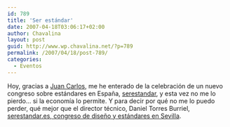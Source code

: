```yaml
---
id: 789
title: 'Ser estándar'
date: 2007-04-18T03:06:17+02:00
author: Chavalina
layout: post
guid: http://www.wp.chavalina.net/?p=789
permalink: /2007/04/18/post-789/
categories:
  - Eventos
---
```

Hoy, gracias a <a href="http://usalo.es/" target="_blank">Juan Carlos</a>, me he enterado de la celebración de un nuevo congreso sobre estándares en Espa&ntilde;a, <a href="http://serestandar.es/index.html" target="_blank">serestandar</a>, y esta vez no me lo pierdo… si la economía lo permite. Y para decir por qué no me lo puedo perder, qué mejor que el director técnico, Daniel Torres Burriel, <a href="http://www.torresburriel.com/weblog/2007/04/13/serestandares-difusion-de-los-estandares-web-y-sus-diferentes-vertientes-y-aplicaciones/" target="_blank">serestandar.es, congreso de dise&ntilde;o y estándares en Sevilla</a>.